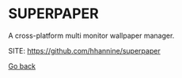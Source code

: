 # SUPERPAPER
 
 A cross-platform multi monitor wallpaper manager.
 
 SITE: https://github.com/hhannine/superpaper

 [Go back](https://portable-linux-apps.github.io/apps.html)
